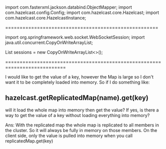  import com.fasterxml.jackson.databind.ObjectMapper; 
 import com.hazelcast.config.Config; 
 import com.hazelcast.core.Hazelcast; 
 import com.hazelcast.core.HazelcastInstance;
 
 =====================================================
 
 import org.springframework.web.socket.WebSocketSession;
 import java.util.concurrent.CopyOnWriteArrayList;
 
 List<WebSocketSession> sessions = new CopyOnWriteArrayList<>();

===========================================================================

I would like to get the value of a key, however the Map is large so I don't want it to be completely loaded into memory. So if I do something like:
## hazelcast.getReplicatedMap(name).get(key)
will it load the whole map into memory then get the value?
If yes, is there a way to get the value of a key without loading everything into memory?

Ans:
With the replicated map the whole map is replicated to all members in the cluster. So it will always be fully in memory on those members.
On the client side, only the value is pulled into memory when you call replicatedMap.get(key)
